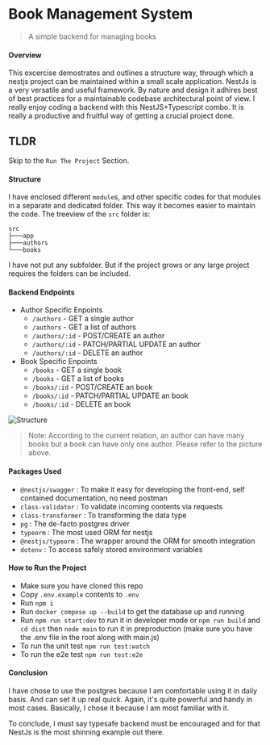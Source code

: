 # Book Management System
> A simple backend for managing books

#### Overview
This excercise demostrates and outlines a structure way, through which a nestjs project can be maintained within a small scale application. NestJs is a very
versatile and useful framework. By nature and design it adhires best of best practices for a maintainable codebase architectural point of view. I really enjoy
coding a backend with this NestJS+Typescript combo. It is really a productive and fruitful way of getting a crucial project done.

## TLDR
Skip to the `Run The Project` Section.

#### Structure
I have enclosed different `module`s, and other specific codes for that modules in a separate and dedicated folder. This way it becomes easier to maintain the code.
The treeview of the `src` folder is:
```
src
├───app
├───authors
└───books
```
I have not put any subfolder. But if the project grows or any large project requires the folders can be included.

#### Backend Endpoints
- Author Specific Enpoints
    - `/authors` - GET a single author
    - `/authors` - GET a list of authors
    - `/authors/:id` - POST/CREATE an author
    - `/authors/:id` - PATCH/PARTIAL UPDATE an author
    - `/authors/:id` - DELETE an author
- Book Specific Enpoints
    - `/books` - GET a single book
    - `/books` - GET a list of books
    - `/books/:id` - POST/CREATE an book
    - `/books/:id` - PATCH/PARTIAL UPDATE an book
    - `/books/:id` - DELETE an book

![Structure](/dist/database-schema.png)
> Note: According to the current relation, an author can have many books but a book can have only one author. Please refer to the picture above.

#### Packages Used
- `@nestjs/swagger`   : To make it easy for developing the front-end, self contained documentation, no need postman
- `class-validator`   : To validate incoming contents via requests
- `class-transformer` : To transforming the data type
- `pg`                : The de-facto postgres driver
- `typeorm`           : The most used ORM for nestjs
- `@nestjs/typeorm`   : The wrapper around the ORM for smooth integration
- `dotenv`            : To access safely stored environment variables

#### How to Run the Project
- Make sure you have cloned this repo
- Copy `.env.example` contents to `.env`
- Run `npm i`
- Run `docker compose up --build` to get the database up and running
- Run `npm run start:dev` to run it in developer mode or `npm run build` and `cd dist` then `node main` to run it in preproduction (make sure you have the .env file in the root along with main.js)
- To run the unit test `npm run test:watch`
- To run the e2e test `npm run test:e2e`

#### Conclusion
I have chose to use the postgres because I am comfortable using it in daily basis. And can set it up real quick. Again, it's quite powerful and handy in most cases. Basically, I chose it because I am most familiar with it.

To conclude, I must say typesafe backend must be encouraged and for that NestJs is the most shinning example out there.